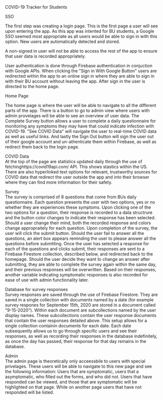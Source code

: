 COVID-19 Tracker for Students

SSO  

The first step was creating a login page. This is the first page a user will see upon entering the app. As this app was intented for BU students, a Google SSO seemed most appropriate as all users would be able to sign in with this option. New users are automatically detected and stored.

A non-signed in user will not be able to access the rest of the app to ensure that user data is recorded appropriately.

User authentication is done through Firebase authentication in conjuction with Google APIs. When clicking the "Sign in With Google Button" users are redirected within the app to an online sign in where they are able to sign in with their BU account without leaving the app. After sign in the user is directed to the home page.

Home Page  

The home page is where the user will be able to navigate to all the different parts of the app. There is a button to go to admin view where users with admin provelages will be able to see an overview of user data. The Complete Survey button allows a user to complete a daily questionnaire for monitoring any symptoms they may have that could indicate infection with COVID-19. "See COVID Data" will navigate the user to real-time COVID data as well as useful links. And lastly the Sign Out button will sign the user out of their google account and un-athenticate them within Firebase, as well as redirect them back to the login page.

COVID Data  
At the top of the page are statistics updated daily through the use of fetchinghttps://covid19api.com/ API. This shows stastics within the US. There are also hyperlinked text options for relevant, trustworthy sources for COVID data that redirect the user outside the app and into their browser where they can find more information for their safety.

Survey  
The survey is comprised of 8 questions that come from BUs daily questionnaire. Each question presents the user with two options, yes or no whether they are experiences these symptoms. Upon clicking one of the two options for a question, their response is recorded to a data structrure and the button color changes to indicate their response has been selected. Should a user change their mind, both the recorded response and colors change appropraitely for each question. Upon completion of the survey, the user will click the submit button. Should the user fail to answer all the questions, an alert box appears reminding the user to please answer all the questions before submitting. Once the user has selected a response for each of the questions and clicks submit, their responses are sent to a Firebase Firestore collection, described below, and redirected back to the homepage. Should the user decide they want to change an answer after submitting, they are able to complete the survey again within the same day, and their previous responses will be overwritten. Based on their responses, another variable indicating symptomatic responses is also recorded for ease of use with admin functionality later.

Database for survey responses  
Survey responses are saved through the use of Firebase Firestore. They are saved in a single collection with documents named by a date (for example survey respones for September 15th, 2020 are stored in a document called "9-15-2020"). Within each document are subcollections named by the user display names. These subcollections contain the user response documents that contain the user responses detailed above. This setup allows for a single collection containin documents for each date. Each date subsequently allows us to go through specific users and see their responses, as well as recording their responses in the database indefinitely, as once the day has passed, their response for that day remains in the database. 


Admin  
The admin page is theoretically only acceessbile to users with special privelages. These users will be able to navigate to this new page and see the following information: Users that are symptomatic, users that a asymptomatic, who filled out the forms, and who did not. Users that have responded can be viewed, and those that are symptomatic will be highlighted on that page. While on another page users that have not responded will be listed.